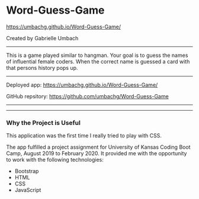 # Word-Guess-Game
https://umbachg.github.io/Word-Guess-Game/

Created by Gabrielle Umbach

____________
This is a game played similar to hangman. Your goal is to guess the names of influential female coders. When the correct name is guessed a card with that persons history pops up.

_ _ _ _
Deployed app: https://umbachg.github.io/Word-Guess-Game/

GitHub repsitory: https://github.com/umbachg/Word-Guess-Game
_ _ _ _

-------------------------------
### Why the Project is Useful ###
This application was the first time I really tried to play with CSS.

The app fulfilled a project assignment for University of Kansas Coding Boot Camp, August 2019 to February 2020. It provided me with the opportunity to work with the following technologies:
* Bootstrap
* HTML
* CSS
* JavaScript
